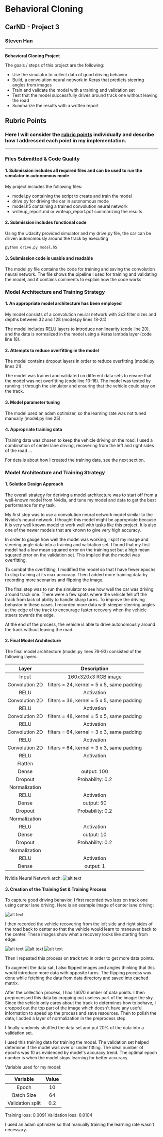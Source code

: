 # **Behavioral Cloning** 

## CarND - Project 3

### Steven Han

---

**Behavioral Cloning Project**

The goals / steps of this project are the following:
* Use the simulator to collect data of good driving behavior
* Build, a convolution neural network in Keras that predicts steering angles from images
* Train and validate the model with a training and validation set
* Test that the model successfully drives around track one without leaving the road
* Summarize the results with a written report


[//]: # (Image References)

[image1]: ./examples/image1.png "Nvidia Neural Network"
[image2]: ./examples/image2.jpg "Center Driving"
[image3]: ./examples/image3.jpg "Recovery Maneuver 1"
[image4]: ./examples/image4.jpg "Recovery Maneuver 2"
[image5]: ./examples/image5.jpg "Recovery Maneuver 3"

## Rubric Points
### Here I will consider the [rubric points](https://review.udacity.com/#!/rubrics/432/view) individually and describe how I addressed each point in my implementation.  

---
### Files Submitted & Code Quality

#### 1. Submission includes all required files and can be used to run the simulator in autonomous mode

My project includes the following files:
* model.py containing the script to create and train the model
* drive.py for driving the car in autonomous mode
* model.h5 containing a trained convolution neural network 
* writeup_report.md or writeup_report.pdf summarizing the results

#### 2. Submission includes functional code
Using the Udacity provided simulator and my drive.py file, the car can be driven autonomously around the track by executing 
```sh
python drive.py model.h5
```

#### 3. Submission code is usable and readable

The model.py file contains the code for training and saving the convolution neural network. The file shows the pipeline I used for training and validating the model, and it contains comments to explain how the code works.

### Model Architecture and Training Strategy

#### 1. An appropriate model architecture has been employed

My model consists of a convolution neural network with 3x3 filter sizes and depths between 32 and 128 (model.py lines 18-24) 

The model includes RELU layers to introduce nonlinearity (code line 20), and the data is normalized in the model using a Keras lambda layer (code line 18). 

#### 2. Attempts to reduce overfitting in the model

The model contains dropout layers in order to reduce overfitting (model.py lines 21). 

The model was trained and validated on different data sets to ensure that the model was not overfitting (code line 10-16). The model was tested by running it through the simulator and ensuring that the vehicle could stay on the track.

#### 3. Model parameter tuning

The model used an adam optimizer, so the learning rate was not tuned manually (model.py line 25).

#### 4. Appropriate training data

Training data was chosen to keep the vehicle driving on the road. I used a combination of center lane driving, recovering from the left and right sides of the road ... 

For details about how I created the training data, see the next section. 

### Model Architecture and Training Strategy

#### 1. Solution Design Approach

The overall strategy for deriving a model architecture was to start off from a well-known model from Nvidia, and tune my model and data to get the best performance for my task.

My first step was to use a convolution neural network model similar to the Nvidia's neural network. I thought this model might be appropriate because it is very well known model to work well with tasks like this project. It is also one of the newer models that are known to give very high accuracy.

In order to gauge how well the model was working, I split my image and steering angle data into a training and validation set. I found that my first model had a low mean squared error on the training set but a high mean squared error on the validation set. This implied that the model was overfitting. 

To combat the overfitting, I modified the model so that I have fewer epochs to stop training at its max accuracy. Then I added more training data by recording more scenarios and flipping the image.

The final step was to run the simulator to see how well the car was driving around track one. There were a few spots where the vehicle fell off the track from lack of ability to handle sharp turns. To improve the driving behavior in these cases, I recorded more data with steeper steering angles at the edge of the track to encourage faster recovery when the vehicle steers towards the edge.

At the end of the process, the vehicle is able to drive autonomously around the track without leaving the road.

#### 2. Final Model Architecture

The final model architecture (model.py lines 76-93) consisted of the following layers:

| Layer         		|     Description	       						| 
|:---------------------:|:---------------------------------------------:| 
| Input         		| 160x320x3 RGB image							| 
| Convolution 2D     	| filters = 24, kernel = 5 x 5, same padding	|
| RELU					| Activation									|
| Convolution 2D     	| filters = 36, kernel = 5 x 5, same padding	|
| RELU					| Activation									|
| Convolution 2D     	| filters = 48, kernel = 5 x 5, same padding	|
| RELU					| Activation									|
| Convolution 2D     	| filters = 64, kernel = 3 x 3, same padding	|
| RELU					| Activation									|
| Convolution 2D     	| filters = 64, kernel = 3 x 3, same padding	|
| RELU					| Activation									|
| Flatten				| 												|
| Dense					| output: 100									|
| Dropout				| Probability: 0.2								|
| Normalization			| 												|
| RELU					| Activation   									|
| Dense					| output: 50									|
| Dropout				| Probability: 0.2								|
| Normalization			| 												|
| RELU					| Activation   									|
| Dense					| output: 10									|
| Dropout				| Probability: 0.2								|
| Normalization			| 												|
| RELU					| Activation   									|
| Dense					| output: 1										|

Nvidia Neural Network arch:
![alt text][image1]

#### 3. Creation of the Training Set & Training Process

To capture good driving behavior, I first recorded two laps on track one using center lane driving. Here is an example image of center lane driving:

![alt text][image2]

I then recorded the vehicle recovering from the left side and right sides of the road back to center so that the vehicle would learn to maneuver back to the center. These images show what a recovery looks like starting from edge:

![alt text][image3]
![alt text][image4]
![alt text][image5]

Then I repeated this process on track two in order to get more data points.

To augment the data sat, I also flipped images and angles thinking that this would introduce more data with opposite turns. The flipping process was done while fetching the data from data directory and saved into cached matrix.

After the collection process, I had 16070 number of data points. I then preprocessed this data by cropping out useless part of the image: the sky. Since the vehicle only cares about the track to determines how to behave, I cropped out the top part of the image which doesn't have any useful information to speed up the process and save resources. Then to polish the data, I added a layer of normalization in the preprocess step.

I finally randomly shuffled the data set and put 20% of the data into a validation set. 

I used this training data for training the model. The validation set helped determine if the model was over or under fitting. The ideal number of epochs was 10 as evidenced by model's accuracy trend. The optimal epoch number is when the model stops learning for better accuracy.

Variable used for my model:

| Variable					|     Value				| 
|:-------------------------:|:---------------------:| 
| Epoch		       			| 10					| 
| Batch Size       			| 64					| 
| Validation split  		| 0.2					| 
  
Training loss: 0.0091
Validation loss: 0.0104

I used an adam optimizer so that manually training the learning rate wasn't necessary.

